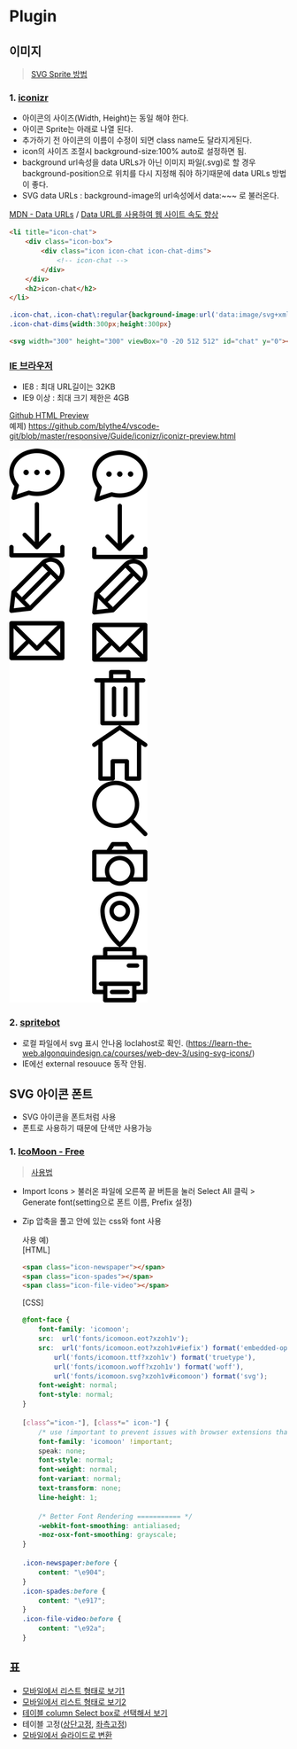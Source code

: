 # Plugin

## 이미지  
> [SVG Sprite 방법](https://a11y.gitbook.io/graphics-aria/svg-graphics/sprites)

### 1. [iconizr](https://iconizr.com/)
* 아이콘의 사이즈(Width, Height)는 동일 해야 한다.
* 아이콘 Sprite는 아래로 나열 된다.
* 추가하기 전 아이콘의 이름이 수정이 되면 class name도 달라지게된다.
* icon의 사이즈 조절시 background-size:100% auto로 설정하면 됨.
* background url속성을 data URLs가 아닌 이미지 파일(.svg)로 할 경우 background-position으로 위치를 다시 지정해 줘야 하기때문에 data URLs 방법이 좋다.
* SVG data URLs : background-image의 url속성에서 data:~~~ 로 불러온다. 

[MDN - Data URLs](https://developer.mozilla.org/ko/docs/Web/HTTP/Basics_of_HTTP/Data_URIs) /
[Data URL를 사용하여 웹 사이트 속도 향상](https://blog.teamtreehouse.com/using-data-uris-speed-website)

```html
<li title="icon-chat">
    <div class="icon-box">
        <div class="icon icon-chat icon-chat-dims">
            <!-- icon-chat -->
        </div>
    </div>
    <h2>icon-chat</h2>
</li>
```
```css
.icon-chat,.icon-chat\:regular{background-image:url('data:image/svg+xml,%3Csvg%20xmlns%3D%22http%3A%2F%2Fwww.w3.org%2F2000%2Fsvg%22%20width%3D%22300%22%20height%3D%22300%22%20viewBox%3D%220%20-20%20512%20512%22%3E%3Cpath%20d%3D%22M256%200C120.55%200%200%2092.375%200%20217.988c0%2045.88%2016.29%2089.32%2047.234%20126.29L20.641%20446.96c-3.946%2015.226%2010.523%2028.934%2025.566%2024.023l135.672-44.28c23.969%206.155%2048.871%209.273%2074.121%209.273%20135.535%200%20256-92.465%20256-217.989C512%2091.391%20390.242%200%20256%200zm0%20395.977c-23.703%200-47.02-3.16-69.293-9.387a20.04%2020.04%200%200%200-11.594.246L68.52%20421.629l20.093-77.578a19.997%2019.997%200%200%200-4.66-18.57C55.2%20294.304%2040%20257.132%2040%20217.987c0-98.144%2096.898-177.992%20216-177.992s216%2079.848%20216%20177.992-96.898%20177.989-216%20177.989zm25-177.993c0%2013.809-11.191%2025-25%2025s-25-11.191-25-25c0-13.804%2011.191-25%2025-25s25%2011.196%2025%2025zm100%200c0%2013.809-11.191%2025-25%2025s-25-11.191-25-25c0-13.804%2011.191-25%2025-25s25%2011.196%2025%2025zm-200%200c0%2013.809-11.191%2025-25%2025s-25-11.191-25-25c0-13.804%2011.191-25%2025-25s25%2011.196%2025%2025zm0%200%22%2F%3E%3C%2Fsvg%3E');background-repeat:no-repeat}
.icon-chat-dims{width:300px;height:300px}
```
```html
<svg width="300" height="300" viewBox="0 -20 512 512" id="chat" y="0"><path d="M256 0C120.55 0 0 92.375 0 217.988c0 45.88 16.29 89.32 47.234 126.29L20.641 446.96c-3.946 15.226 10.523 28.934 25.566 24.023l135.672-44.28c23.969 6.155 48.871 9.273 74.121 9.273 135.535 0 256-92.465 256-217.989C512 91.391 390.242 0 256 0zm0 395.977c-23.703 0-47.02-3.16-69.293-9.387a20.04 20.04 0 0 0-11.594.246L68.52 421.629l20.093-77.578a19.997 19.997 0 0 0-4.66-18.57C55.2 294.304 40 257.132 40 217.987c0-98.144 96.898-177.992 216-177.992s216 79.848 216 177.992-96.898 177.989-216 177.989zm25-177.993c0 13.809-11.191 25-25 25s-25-11.191-25-25c0-13.804 11.191-25 25-25s25 11.196 25 25zm100 0c0 13.809-11.191 25-25 25s-25-11.191-25-25c0-13.804 11.191-25 25-25s25 11.196 25 25zm-200 0c0 13.809-11.191 25-25 25s-25-11.191-25-25c0-13.804 11.191-25 25-25s25 11.196 25 25zm0 0"/></svg>
```

### [IE 브라우저](http://caniuse.com/datauri)  
- IE8 : 최대 URL길이는 32KB
- IE9 이상 : 최대 크기 제한은 4GB  

[Github HTML Preview](https://htmlpreview.github.io/)  
예제) https://github.com/blythe4/vscode-git/blob/master/responsive/Guide/iconizr/iconizr-preview.html

![이미지](/img/icon_01.png)  

### 2. [spritebot](https://github.com/thomasjbradley/spritebot#download)
* 로컬 파일에서 svg 표시 안나옴 loclahost로 확인. (https://learn-the-web.algonquindesign.ca/courses/web-dev-3/using-svg-icons/)  
* IE에선 external resouuce 동작 안됨.

## SVG 아이콘 폰트
* SVG 아이콘을 폰트처럼 사용  
* 폰트로 사용하기 때문에 단색만 사용가능  

### 1. [IcoMoon - Free](https://icomoon.io/app/#/select)
> [사용법](https://dkdlfhd.blog.me/220912398067)
* Import Icons > 불러온 파일에 오른쪽 끝 버튼을 눌러 Select All 클릭 > Generate font(setting으로 폰트 이름, Prefix 설정)
* Zip 압축을 풀고 안에 있는 css와 font 사용

    사용 예)  
    [HTML]
    ```html
    <span class="icon-newspaper"></span>
    <span class="icon-spades"></span>
    <span class="icon-file-video"></span>
    ```
    [CSS]
    ```css
    @font-face {
        font-family: 'icomoon';
        src:  url('fonts/icomoon.eot?xzoh1v');
        src:  url('fonts/icomoon.eot?xzoh1v#iefix') format('embedded-opentype'),
            url('fonts/icomoon.ttf?xzoh1v') format('truetype'),
            url('fonts/icomoon.woff?xzoh1v') format('woff'),
            url('fonts/icomoon.svg?xzoh1v#icomoon') format('svg');
        font-weight: normal;
        font-style: normal;
    }

    [class^="icon-"], [class*=" icon-"] {
        /* use !important to prevent issues with browser extensions that change fonts */
        font-family: 'icomoon' !important;
        speak: none;
        font-style: normal;
        font-weight: normal;
        font-variant: normal;
        text-transform: none;
        line-height: 1;

        /* Better Font Rendering =========== */
        -webkit-font-smoothing: antialiased;
        -moz-osx-font-smoothing: grayscale;
    }

    .icon-newspaper:before {
        content: "\e904";
    }
    .icon-spades:before {
        content: "\e917";
    }
    .icon-file-video:before {
        content: "\e92a";
    }
    ```

## 표  
* [모바일에서 리스트 형태로 보기1](https://www.jqueryscript.net/demo/Small-Responsive-Table-Plugin-with-jQuery-CSS3-Stacked-Rows/)
* [모바일에서 리스트 형태로 보기2](https://codepen.io/AllThingsSmitty/pen/MyqmdM)
* [테이블 column Select box로 선택해서 보기](http://gergeo.se/RWD-Table-Patterns/)  
* 테이블 고정([상단고정](https://codepen.io/blythe4/pen/qgaBVG/), [좌측고정](https://codepen.io/blythe4/pen/OdRJvb/))
* [모바일에서 슬라이드로 변환](https://medium.com/@andrejsabrickis/responsive-tables-made-simple-4609804ce60b)

